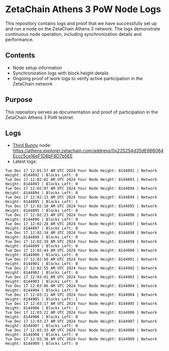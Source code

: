 # ZetaChain Athens 3 PoW Node Logs
This repository contains logs and proof that we have successfully set up and run a node on the ZetaChain Athens 3 network. The logs demonstrate continuous node operation, including synchronization details and performance.

## Contents
- Node setup information
- Synchronization logs with block height details
- Ongoing proof of work logs to verify active participation in the ZetaChain network

## Purpose
This repository serves as documentation and proof of participation in the ZetaChain Athens 3 PoW testnet.

## Logs

- [Third Bunny](https://thirdbunny.xyz/) node: https://athens.explorer.zetachain.com/address/0x225254d35dE666064Eccc5ce16eF1D8bF8D7b5EE
- Latest logs:
```
Tue Dec 17 12:01:57 AM UTC 2024 Your Node Height: 8144892 | Network Height: 8144892 | Blocks Left: 0
Tue Dec 17 12:02:02 AM UTC 2024 Your Node Height: 8144893 | Network Height: 8144893 | Blocks Left: 0
Tue Dec 17 12:02:07 AM UTC 2024 Your Node Height: 8144894 | Network Height: 8144894 | Blocks Left: 0
Tue Dec 17 12:02:13 AM UTC 2024 Your Node Height: 8144894 | Network Height: 8144895 | Blocks Left: 1
Tue Dec 17 12:02:18 AM UTC 2024 Your Node Height: 8144895 | Network Height: 8144895 | Blocks Left: 0
Tue Dec 17 12:02:23 AM UTC 2024 Your Node Height: 8144896 | Network Height: 8144896 | Blocks Left: 0
Tue Dec 17 12:02:28 AM UTC 2024 Your Node Height: 8144897 | Network Height: 8144897 | Blocks Left: 0
Tue Dec 17 12:02:34 AM UTC 2024 Your Node Height: 8144898 | Network Height: 8144898 | Blocks Left: 0
Tue Dec 17 12:02:39 AM UTC 2024 Your Node Height: 8144899 | Network Height: 8144899 | Blocks Left: 0
Tue Dec 17 12:02:44 AM UTC 2024 Your Node Height: 8144900 | Network Height: 8144900 | Blocks Left: 0
Tue Dec 17 12:02:50 AM UTC 2024 Your Node Height: 8144901 | Network Height: 8144901 | Blocks Left: 0
Tue Dec 17 12:02:55 AM UTC 2024 Your Node Height: 8144902 | Network Height: 8144902 | Blocks Left: 0
Tue Dec 17 12:03:01 AM UTC 2024 Your Node Height: 8144903 | Network Height: 8144903 | Blocks Left: 0
Tue Dec 17 12:03:06 AM UTC 2024 Your Node Height: 8144904 | Network Height: 8144904 | Blocks Left: 0
Tue Dec 17 12:03:11 AM UTC 2024 Your Node Height: 8144904 | Network Height: 8144905 | Blocks Left: 1
Tue Dec 17 12:03:17 AM UTC 2024 Your Node Height: 8144905 | Network Height: 8144906 | Blocks Left: 1
Tue Dec 17 12:03:22 AM UTC 2024 Your Node Height: 8144906 | Network Height: 8144906 | Blocks Left: 0
Tue Dec 17 12:03:27 AM UTC 2024 Your Node Height: 8144907 | Network Height: 8144907 | Blocks Left: 0
Tue Dec 17 12:03:33 AM UTC 2024 Your Node Height: 8144908 | Network Height: 8144908 | Blocks Left: 0
Tue Dec 17 12:03:38 AM UTC 2024 Your Node Height: 8144909 | Network Height: 8144909 | Blocks Left: 0
```
